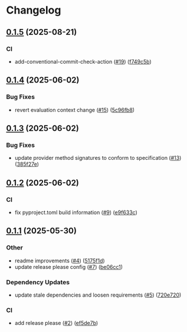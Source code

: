 # Changelog

## [0.1.5](https://github.com/Flagsmith/flagsmith-openfeature-provider-python/compare/v0.1.4...v0.1.5) (2025-08-21)


### CI

* add-conventional-commit-check-action ([#19](https://github.com/Flagsmith/flagsmith-openfeature-provider-python/issues/19)) ([f749c5b](https://github.com/Flagsmith/flagsmith-openfeature-provider-python/commit/f749c5ba1e269be2940cb6e63a2cc6ece0073a33))

## [0.1.4](https://github.com/Flagsmith/flagsmith-openfeature-provider-python/compare/v0.1.3...v0.1.4) (2025-06-02)


### Bug Fixes

* revert evaluation context change ([#15](https://github.com/Flagsmith/flagsmith-openfeature-provider-python/issues/15)) ([5c96fb8](https://github.com/Flagsmith/flagsmith-openfeature-provider-python/commit/5c96fb8d3dd25d1997e008e1d2fdb9b398dd0590))

## [0.1.3](https://github.com/Flagsmith/flagsmith-openfeature-provider-python/compare/v0.1.2...v0.1.3) (2025-06-02)


### Bug Fixes

* update provider method signatures to conform to specification ([#13](https://github.com/Flagsmith/flagsmith-openfeature-provider-python/issues/13)) ([385f27e](https://github.com/Flagsmith/flagsmith-openfeature-provider-python/commit/385f27e2cc683b27c9033f28120d8607403ad73d))

## [0.1.2](https://github.com/Flagsmith/flagsmith-openfeature-provider-python/compare/v0.1.1...v0.1.2) (2025-06-02)


### CI

* fix pyproject.toml build information ([#9](https://github.com/Flagsmith/flagsmith-openfeature-provider-python/issues/9)) ([e9f633c](https://github.com/Flagsmith/flagsmith-openfeature-provider-python/commit/e9f633c66ac74bf2152b780c85bd58049116e566))

## [0.1.1](https://github.com/Flagsmith/flagsmith-openfeature-provider-python/compare/v0.1.0...v0.1.1) (2025-05-30)


### Other

* readme improvements ([#4](https://github.com/Flagsmith/flagsmith-openfeature-provider-python/issues/4)) ([5175f1d](https://github.com/Flagsmith/flagsmith-openfeature-provider-python/commit/5175f1d7762297cbe424b15639d27d84fe75e819))
* update release please config ([#7](https://github.com/Flagsmith/flagsmith-openfeature-provider-python/issues/7)) ([be06cc1](https://github.com/Flagsmith/flagsmith-openfeature-provider-python/commit/be06cc1edc66581d60bfb42161596f49512270bd))


### Dependency Updates

* update stale dependencies and loosen requirements ([#5](https://github.com/Flagsmith/flagsmith-openfeature-provider-python/issues/5)) ([720e720](https://github.com/Flagsmith/flagsmith-openfeature-provider-python/commit/720e720a54a48cf17055b7859e8945786d016a41))


### CI

* add release please ([#2](https://github.com/Flagsmith/flagsmith-openfeature-provider-python/issues/2)) ([ef5de7b](https://github.com/Flagsmith/flagsmith-openfeature-provider-python/commit/ef5de7bce3db865b3d23bceb62ba75b61e6eebd8))

